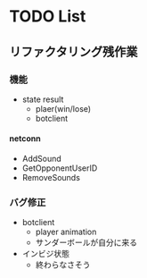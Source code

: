 # TODO List

## リファクタリング残作業

### 機能

- state result
  - plaer(win/lose)
  - botclient

#### netconn

- AddSound
- GetOpponentUserID
- RemoveSounds

### バグ修正

- botclient
  - player animation
  - サンダーボールが自分に来る
- インビジ状態
  - 終わらなさそう
